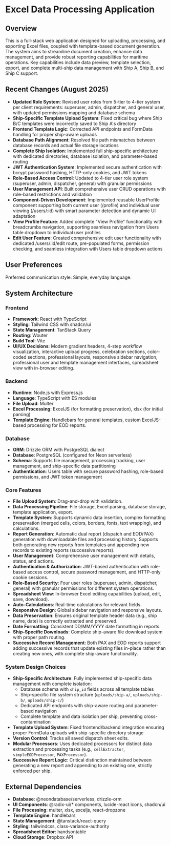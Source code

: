 # Excel Data Processing Application

## Overview
This is a full-stack web application designed for uploading, processing, and exporting Excel files, coupled with template-based document generation. The system aims to streamline document creation, enhance data management, and provide robust reporting capabilities for maritime operations. Key capabilities include data preview, template selection, export, and complete multi-ship data management with Ship A, Ship B, and Ship C support.

## Recent Changes (August 2025)
- **Updated Role System**: Revised user roles from 5-tier to 4-tier system per client requirements: superuser, admin, dispatcher, and general user, with updated permissions mapping and database schema
- **Ship-Specific Template Upload System**: Fixed critical bug where Ship B/C templates were incorrectly saved to Ship A's directory
- **Frontend Template Logic**: Corrected API endpoints and FormData handling for proper ship-aware uploads
- **Database Path Alignment**: Resolved file path mismatches between database records and actual file storage locations
- **Complete Ship Isolation**: Implemented full ship-specific architecture with dedicated directories, database isolation, and parameter-based routing
- **JWT Authentication System**: Implemented secure authentication with bcrypt password hashing, HTTP-only cookies, and JWT tokens
- **Role-Based Access Control**: Updated to 4-tier user role system (superuser, admin, dispatcher, general) with granular permissions
- **User Management API**: Built comprehensive user CRUD operations with role-based restrictions and validation
- **Component-Driven Development**: Implemented reusable UserProfile component supporting both current user (/profile) and individual user viewing (/users/:id) with smart parameter detection and dynamic UI adaptation
- **View Profile Feature**: Added complete "View Profile" functionality with breadcrumbs navigation, supporting seamless navigation from Users table dropdown to individual user profiles
- **Edit User Feature**: Created comprehensive edit user functionality with dedicated /users/:id/edit route, pre-populated forms, permission checking, and seamless integration with Users table dropdown actions

## User Preferences
Preferred communication style: Simple, everyday language.

## System Architecture
### Frontend
- **Framework**: React with TypeScript
- **Styling**: Tailwind CSS with shadcn/ui
- **State Management**: TanStack Query
- **Routing**: Wouter
- **Build Tool**: Vite
- **UI/UX Decisions**: Modern gradient headers, 4-step workflow visualization, interactive upload progress, celebration sections, color-coded sections, professional layouts, responsive sidebar navigation, professional user and template management interfaces, spreadsheet view with in-browser editing.

### Backend
- **Runtime**: Node.js with Express.js
- **Language**: TypeScript with ES modules
- **File Upload**: Multer
- **Excel Processing**: ExcelJS (for formatting preservation), xlsx (for initial parsing)
- **Template Engine**: Handlebars for general templates, custom ExcelJS-based processing for EOD reports.

### Database
- **ORM**: Drizzle ORM with PostgreSQL dialect
- **Database**: PostgreSQL (configured for Neon serverless)
- **Schema**: Supports file management, processing tracking, user management, and ship-specific data partitioning
- **Authentication**: Users table with secure password hashing, role-based permissions, and JWT token management

### Core Features
- **File Upload System**: Drag-and-drop with validation.
- **Data Processing Pipeline**: File storage, Excel parsing, database storage, template application, export.
- **Template System**: Supports dynamic data insertion, complex formatting preservation (merged cells, colors, borders, fonts, text wrapping), and calculations.
- **Report Generation**: Automatic dual report (dispatch and EOD/PAX) generation with downloadable files and processing history. Supports both generating new reports from templates and appending new records to existing reports (successive reports).
- **User Management**: Comprehensive user management with details, status, and actions.
- **Authentication & Authorization**: JWT-based authentication with role-based access control, secure password management, and HTTP-only cookie sessions.
- **Role-Based Security**: Four user roles (superuser, admin, dispatcher, general) with granular permissions for different system operations.
- **Spreadsheet View**: In-browser Excel editing capabilities (upload, edit, save, download).
- **Auto-Calculations**: Real-time calculations for relevant fields.
- **Responsive Design**: Global sidebar navigation and responsive layouts.
- **Data Preservation**: Ensures original template header data (e.g., ship name, date) is correctly extracted and preserved.
- **Date Formatting**: Consistent DD/MM/YYYY date formatting in reports.
- **Ship-Specific Downloads**: Complete ship-aware file download system with proper path routing.
- **Successive Record Management**: Both PAX and EOD reports support adding successive records that update existing files in-place rather than creating new ones, with complete ship-aware functionality.

### System Design Choices
- **Ship-Specific Architecture**: Fully implemented ship-specific data management with complete isolation:
  - Database schema with `ship_id` fields across all template tables
  - Ship-specific file system structure (`uploads/ship-a/`, `uploads/ship-b/`, `uploads/ship-c/`)
  - Dedicated API endpoints with ship-aware routing and parameter-based navigation
  - Complete template and data isolation per ship, preventing cross-contamination
- **Template Upload System**: Fixed frontend/backend integration ensuring proper FormData uploads with ship-specific directory storage
- **Version Control**: Tracks all saved dispatch sheet edits.
- **Modular Processors**: Uses dedicated processors for distinct data extraction and processing tasks (e.g., `cellExtractor`, `simpleEODProcessor`, `PAXProcessor`).
- **Successive Report Logic**: Critical distinction maintained between generating a new report and appending to an existing one, strictly enforced per ship.

## External Dependencies
- **Database**: @neondatabase/serverless, drizzle-orm
- **UI Components**: @radix-ui/* components, lucide-react icons, shadcn/ui
- **File Processing**: multer, xlsx, exceljs, react-dropzone
- **Template Engine**: handlebars
- **State Management**: @tanstack/react-query
- **Styling**: tailwindcss, class-variance-authority
- **Spreadsheet Editor**: handsontable
- **Cloud Storage**: Dropbox API